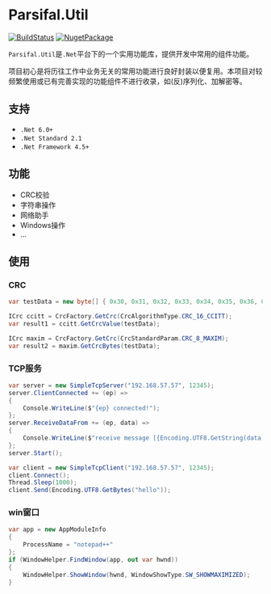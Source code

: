 # Parsifal.Util
[![BuildStatus](https://github.com/itachijames/Parsifal.Util/workflows/build%20%26%20test/badge.svg)](https://github.com/itachijames/Parsifal.Util/actions/workflows/build.yml?query=event%3Apush) 
[![NugetPackage](https://img.shields.io/nuget/v/Parsifal.Util.svg)](https://www.nuget.org/packages/Parsifal.Util) 

`Parsifal.Util`是`.Net`平台下的一个实用功能库，提供开发中常用的组件功能。

项目初心是将历往工作中业务无关的常用功能进行良好封装以便复用。本项目对较频繁使用或已有完善实现的功能组件不进行收录，如(反)序列化、加解密等。


## 支持
- `.Net 6.0+`
- `.Net Standard 2.1`
- `.Net Framework 4.5+`


## 功能
- CRC校验
- 字符串操作
- 网络助手
- Windows操作
- ...


## 使用
### CRC
``` C#
var testData = new byte[] { 0x30, 0x31, 0x32, 0x33, 0x34, 0x35, 0x36, 0x37, 0x38, 0x39 };

ICrc ccitt = CrcFactory.GetCrc(CrcAlgorithmType.CRC_16_CCITT);
var result1 = ccitt.GetCrcValue(testData);

ICrc maxim = CrcFactory.GetCrc(CrcStandardParam.CRC_8_MAXIM);
var result2 = maxim.GetCrcBytes(testData);
```

### TCP服务
``` C#
var server = new SimpleTcpServer("192.168.57.57", 12345);
server.ClientConnected += (ep) =>
{
    Console.WriteLine($"{ep} connected!");
};
server.ReceiveDataFrom += (ep, data) =>
{
    Console.WriteLine($"receive message [{Encoding.UTF8.GetString(data)}] from {ep}");
};
server.Start();

var client = new SimpleTcpClient("192.168.57.57", 12345);
client.Connect();
Thread.Sleep(1000);
client.Send(Encoding.UTF8.GetBytes("hello"));
```
### win窗口
``` C#
var app = new AppModuleInfo
{
    ProcessName = "notepad++"
};
if (WindowHelper.FindWindow(app, out var hwnd))
{
    WindowHelper.ShowWindow(hwnd, WindowShowType.SW_SHOWMAXIMIZED);
}
```